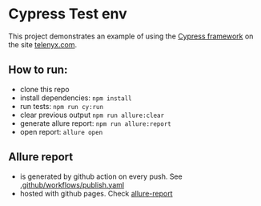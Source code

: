 # Cypress Test env 


This project demonstrates an example of using the [Cypress framework](https://www.cypress.io/) on the site [telenyx.com](https://telnyx.com/).


## How to run:

-   clone this repo
-   install dependencies: `npm install`
-   run tests: `npm run cy:run`
-   clear previous output `npm run allure:clear`
-   generate allure report: `npm run allure:report`
-   open report: `allure open`

## Allure report

-   is generated by github action on every push. See [.github/workflows/publish.yaml](.github/workflows/publish.yaml)
-   hosted with github pages. Check [allure-report](https://vvoldi.github.io/telnyx/)

